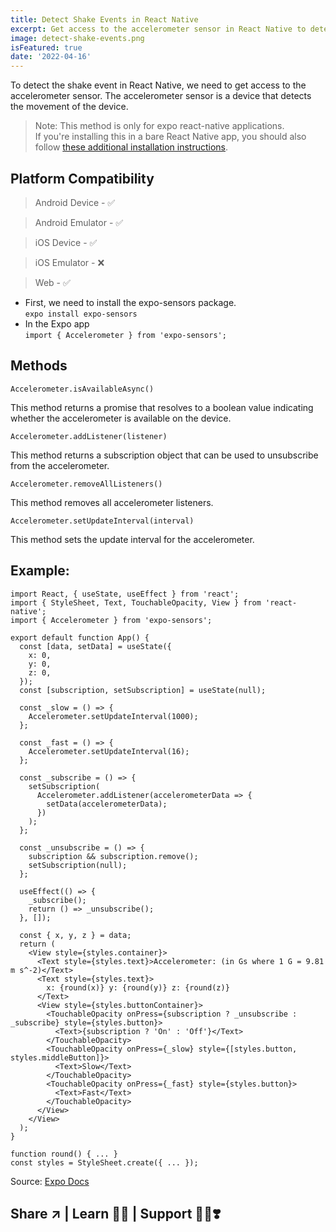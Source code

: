 ```yaml
---
title: Detect Shake Events in React Native
excerpt: Get access to the accelerometer sensor in React Native to detect shake events
image: detect-shake-events.png
isFeatured: true
date: '2022-04-16'
---
```


To detect the shake event in React Native, we need to get access to the accelerometer sensor. The accelerometer sensor is a device that detects the movement of the device. 
> Note: This method is only for expo react-native applications.<br> If you're installing this in a bare React Native app, you should also follow [these additional installation instructions](https://github.com/expo/expo/tree/main/packages/expo-sensors).


## Platform Compatibility
> Android Device - ✅ 

> Android Emulator - ✅ 

> iOS Device - ✅ 

> iOS Emulator - ❌ 

> Web - ✅ 


* First, we need to install the expo-sensors package.<br>```expo install expo-sensors```
* In the Expo app<br>```import { Accelerometer } from 'expo-sensors';```

## Methods
```
Accelerometer.isAvailableAsync()
```
This method returns a promise that resolves to a boolean value indicating whether the accelerometer is available on the device.

```
Accelerometer.addListener(listener)
```
This method returns a subscription object that can be used to unsubscribe from the accelerometer.

```
Accelerometer.removeAllListeners()
```
This method removes all accelerometer listeners.

```
Accelerometer.setUpdateInterval(interval)
```
This method sets the update interval for the accelerometer.

## Example:
```
import React, { useState, useEffect } from 'react';
import { StyleSheet, Text, TouchableOpacity, View } from 'react-native';
import { Accelerometer } from 'expo-sensors';

export default function App() {
  const [data, setData] = useState({
    x: 0,
    y: 0,
    z: 0,
  });
  const [subscription, setSubscription] = useState(null);

  const _slow = () => {
    Accelerometer.setUpdateInterval(1000);
  };

  const _fast = () => {
    Accelerometer.setUpdateInterval(16);
  };

  const _subscribe = () => {
    setSubscription(
      Accelerometer.addListener(accelerometerData => {
        setData(accelerometerData);
      })
    );
  };

  const _unsubscribe = () => {
    subscription && subscription.remove();
    setSubscription(null);
  };

  useEffect(() => {
    _subscribe();
    return () => _unsubscribe();
  }, []);

  const { x, y, z } = data;
  return (
    <View style={styles.container}>
      <Text style={styles.text}>Accelerometer: (in Gs where 1 G = 9.81 m s^-2)</Text>
      <Text style={styles.text}>
        x: {round(x)} y: {round(y)} z: {round(z)}
      </Text>
      <View style={styles.buttonContainer}>
        <TouchableOpacity onPress={subscription ? _unsubscribe : _subscribe} style={styles.button}>
          <Text>{subscription ? 'On' : 'Off'}</Text>
        </TouchableOpacity>
        <TouchableOpacity onPress={_slow} style={[styles.button, styles.middleButton]}>
          <Text>Slow</Text>
        </TouchableOpacity>
        <TouchableOpacity onPress={_fast} style={styles.button}>
          <Text>Fast</Text>
        </TouchableOpacity>
      </View>
    </View>
  );
}

function round() { ... } 
const styles = StyleSheet.create({ ... }); 
```
Source: [Expo Docs](https://docs.expo.dev/versions/latest/sdk/accelerometer/)

## Share ↗️ | Learn 🧑‍💻 | Support 🧑‍💻❣️
